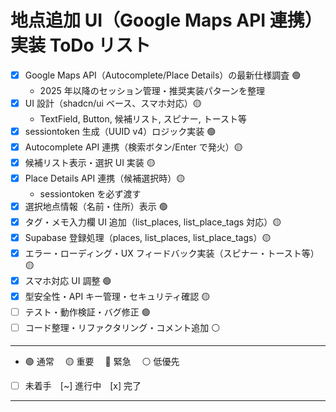 # 地点追加 UI（Google Maps API 連携）実装 ToDo リスト

- [x] Google Maps API（Autocomplete/Place Details）の最新仕様調査 🟢
  - 2025 年以降のセッション管理・推奨実装パターンを整理
- [x] UI 設計（shadcn/ui ベース、スマホ対応）🟡
  - TextField, Button, 候補リスト, スピナー, トースト等
- [x] sessiontoken 生成（UUID v4）ロジック実装 🟢
- [x] Autocomplete API 連携（検索ボタン/Enter で発火）🟡
- [x] 候補リスト表示・選択 UI 実装 🟡
- [x] Place Details API 連携（候補選択時）🟡
  - sessiontoken を必ず渡す
- [x] 選択地点情報（名前・住所）表示 🟢
- [x] タグ・メモ入力欄 UI 追加（list_places, list_place_tags 対応）🟡
- [x] Supabase 登録処理（places, list_places, list_place_tags）🟡
- [x] エラー・ローディング・UX フィードバック実装（スピナー・トースト等）🟡
- [x] スマホ対応 UI 調整 🟢
- [x] 型安全性・API キー管理・セキュリティ確認 🟡
- [ ] テスト・動作検証・バグ修正 🟢
- [ ] コード整理・リファクタリング・コメント追加 ⚪

---

- 🟢 通常　 🟡 重要　 🔴 緊急　 ⚪ 低優先
- [ ] 未着手　[~] 進行中　[x] 完了

---
